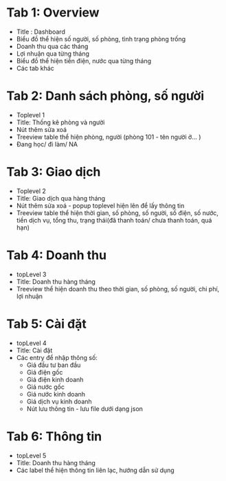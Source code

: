 # Tab 1: Overview 
- Title : Dashboard
- Biểu đồ thể hiện số người, số phòng, tình trạng phòng trống 
- Doanh thu qua các tháng
- Lợi nhuận qua từng tháng
- Biểu đồ thể hiện tiền điện, nước qua từng tháng
- Các tab khác

# Tab 2: Danh sách phòng, số người 
- Toplevel 1
- Title: Thống kê phòng và người 
- Nút thêm sửa xoá
- Treeview table thể hiện phòng, người (phòng 101 - tên người ở... )
- Đang học/ đi làm/ NA

# Tab 3: Giao dịch
- Toplevel 2
- Title: Giao dịch qua hàng tháng
- Nút thêm sửa xoá - popup toplevel hiện lên để lấy thông tin 
- Treeview table thể hiện thời gian, số phòng, số người, số điện, số nước, tiền dịch vụ, tổng thu, trạng thái(đã thanh toán/ chưa thanh toán, quá hạn)

# Tab 4: Doanh thu 
- topLevel 3
- Title: Doanh thu hàng tháng 
- Treeview thể hiện doanh thu theo thời gian, số phòng, số người, chi phí, lợi nhuận

# Tab 5: Cài đặt
- topLevel 4
- Title: Cài đặt 
- Các entry để nhập thông số: 
    - Giá đầu tư ban đầu
    - Giá điện gốc 
    - Giá điện kinh doanh
    - Giá nước gốc
    - Giá nước kinh doanh
    - Giá dịch vụ kinh doanh
    - Nút lưu thông tin - lưu file dưới dạng json
# Tab 6: Thông tin
- topLevel 5
- Title: Doanh thu hàng tháng 
- Các label thể hiện thông tin liên lạc, hướng dẫn sử dụng